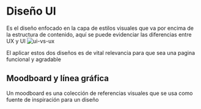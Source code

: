 # Diseño UI

Es el diseño enfocado en la capa de estilos visuales que va por encima de la estructura de contenido, aquí se puede evidenciar las diferencias entre UX y UI
![ui-vs-ux](image.png)

El aplicar estos dos diseños es de vital relevancia para que sea una pagina funcional y agradable

## Moodboard y línea gráfica

Un moodboard es una colección de referencias visuales que se usa como fuente de inspiración para un diseño
